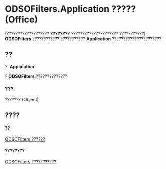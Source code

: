 
# ODSOFilters.Application ????? (Office)

(??????????????????? **????????** ????????????????????? ???????????) **ODSOFilters** ???????????? ??????????? **Application** ??????????????????????


## ??

 _?_. **Application**

 _?_ **ODSOFilters** ??????????????


### ???

??????? (Object)


## ????


#### ??


[ODSOFilters ??????](e706745d-3890-81e8-6c9a-4c6bf67387ee.md)
#### ????????


[ODSOFilters ???????????](http://msdn.microsoft.com/library/af01ccb0-034e-017b-2885-9301b5bda139%28Office.15%29.aspx)
